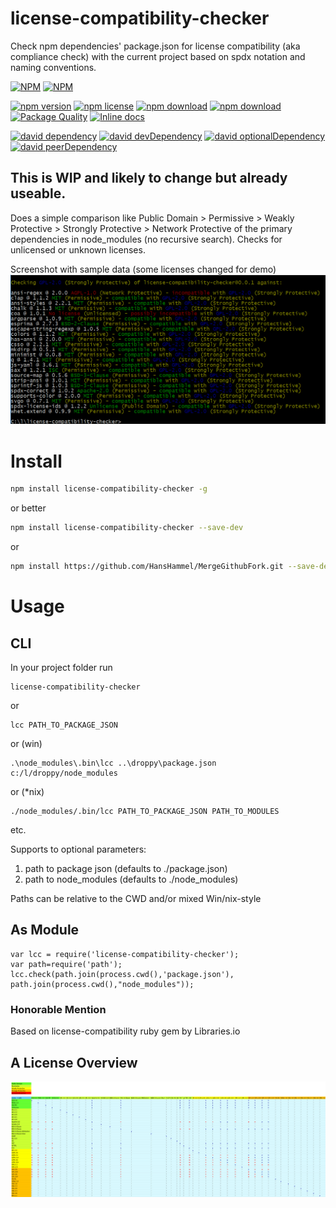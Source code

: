 # license-compatibility-checker
Check npm dependencies' package.json for license compatibility (aka compliance check) with the current project based on spdx notation and naming conventions.

[![NPM](https://nodei.co/npm/license-compatibility-checker.png?downloads=true&downloadRank=true&stars=true)](https://nodei.co/npm/license-compatibility-checker/) 
[![NPM](https://nodei.co/npm-dl/license-compatibility-checker.png?months=9&height=3)](https://nodei.co/npm/license-compatibility-checker/)

[![npm version](https://img.shields.io/npm/v/license-compatibility-checker.svg)](https://www.npmjs.com/package/license-compatibility-checker)
[![npm license](https://img.shields.io/npm/l/license-compatibility-checker.svg)](https://www.npmjs.com/package/license-compatibility-checker)
[![npm download](https://img.shields.io/npm/dm/license-compatibility-checker.svg)](https://www.npmjs.com/package/license-compatibility-checker)
[![npm download](https://img.shields.io/npm/dt/license-compatibility-checker.svg)](https://www.npmjs.com/package/license-compatibility-checker)
[![Package Quality](http://npm.packagequality.com/shield/license-compatibility-checker.svg)](http://packagequality.com/#?package=license-compatibility-checker)
[![Inline docs](http://inch-ci.org/github/HansHammel/license-compatibility-checker.svg?branch=master)](http://inch-ci.org/github/HansHammel/license-compatibility-checker)

[![david dependency](https://img.shields.io/david/HansHammel/license-compatibility-checker.svg)](https://david-dm.org/HansHammel/license-compatibility-checker)
[![david devDependency](https://img.shields.io/david/dev/HansHammel/license-compatibility-checker.svg)](https://david-dm.org/HansHammel/license-compatibility-checker)
[![david optionalDependency](https://img.shields.io/david/optional/HansHammel/license-compatibility-checker.svg)](https://david-dm.org/HansHammel/license-compatibility-checker)
[![david peerDependency](https://img.shields.io/david/peer/HansHammel/license-compatibility-checker.svg)](https://david-dm.org/HansHammel/license-compatibility-checker)

## This is WIP and likely to change but already useable.
Does a simple comparison like Public Domain > Permissive > Weakly Protective > Strongly Protective > Network Protective of the primary dependencies in node_modules (no recursive search).
Checks for unlicensed or unknown licenses.

Screenshot with sample data (some licenses changed for demo)
[![Screenshot](screenshots/screen.png)](screenshots/screen.png)

# Install

```sh
npm install license-compatibility-checker -g
```

or better

```sh
npm install license-compatibility-checker --save-dev
```

or

```sh
npm install https://github.com/HansHammel/MergeGithubFork.git --save-dev
```

# Usage

## CLI

In your project folder run

	license-compatibility-checker
	
or

	lcc PATH_TO_PACKAGE_JSON
	
or (win)

	.\node_modules\.bin\lcc ..\droppy\package.json c:/l/droppy/node_modules

or (*nix)

	./node_modules/.bin/lcc PATH_TO_PACKAGE_JSON PATH_TO_MODULES

etc.

Supports to optional parameters: 
1. path to package json (defaults to ./package.json)
2. path to node_modules (defaults to ./node_modules)

Paths can be relative to the CWD and/or mixed Win/nix-style 

## As Module

	var lcc = require('license-compatibility-checker');
	var path=require('path');
	lcc.check(path.join(process.cwd(),'package.json'), path.join(process.cwd(),"node_modules"));

 
 
### Honorable Mention
Based on license-compatibility ruby gem by Libraries.io


## A License Overview

[![Licences](licenses.png)](licenses.svg)